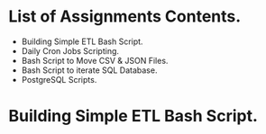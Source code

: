 # List of Assignments Contents. 
- Building Simple ETL Bash Script.
- Daily Cron Jobs Scripting.
- Bash Script to Move CSV & JSON Files.
- Bash Script to iterate SQL Database.
- PostgreSQL Scripts.

# Building Simple ETL Bash Script. 
